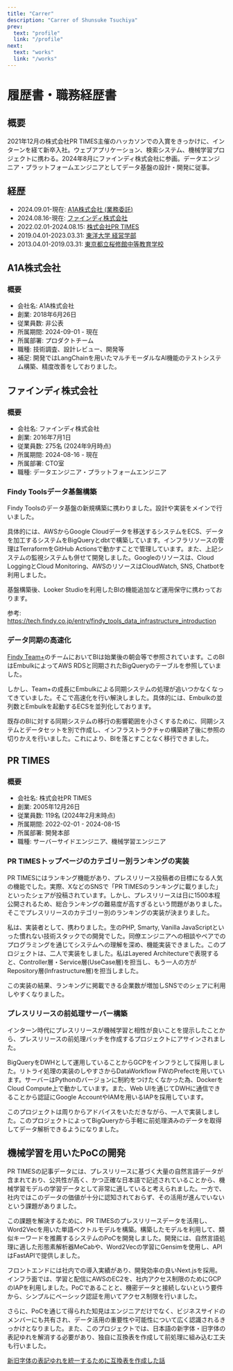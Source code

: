 ```yaml
---
title: "Carrer"
description: "Carrer of Shunsuke Tsuchiya"
prev:
  text: "profile"
  link: "/profile"
next:
  text: "works"
  link: "/works"
---
```


# 履歴書・職務経歴書

## 概要

2021年12月の株式会社PR TIMES主催のハッカソンでの入賞をきっかけに、インターンを経て新卒入社。ウェブアプリケーション、検索システム、機械学習プロジェクトに携わる。2024年8月にファインディ株式会社に参画。データエンジニア・プラットフォームエンジニアとしてデータ基盤の設計・開発に従事。

## 経歴

- 2024.09.01-現在: [A1A株式会社 (業務委託)](https://https://a1a.co.jp/)
- 2024.08.16-現在: [ファインディ株式会社](https://findy.co.jp/)
- 2022.02.01-2024.08.15: [株式会社PR TIMES](https://prtimes.co.jp/)
- 2019.04.01-2023.03.31: [東洋大学 経営学部](https://www.toyo.ac.jp/)
- 2013.04.01-2019.03.31: [東京都立桜修館中等教育学校](https://www.metro.ed.jp/oshukan-s/)

## A1A株式会社

### 概要

- 会社名: A1A株式会社
- 創業: 2018年6月26日
- 従業員数: 非公表
- 所属期間: 2024-09-01 - 現在
- 所属部署: プロダクトチーム
- 職種: 技術調査、設計レビュー、開発等
- 補足: 開発ではLangChainを用いたマルチモーダルなAI機能のテストシステム構築、精度改善をしておりました。

## ファインディ株式会社

### 概要

- 会社名: ファインディ株式会社
- 創業: 2016年7月1日
- 従業員数: 275名 (2024年9月時点)
- 所属期間: 2024-08-16 - 現在
- 所属部署: CTO室
- 職種: データエンジニア・プラットフォームエンジニア

### Findy Toolsデータ基盤構築

Findy Toolsのデータ基盤の新規構築に携わりました。設計や実装をメインで行いました。

具体的には、AWSからGoogle Cloudデータを移送するシステムをECS、データを加工するシステムをBigQueryとdbtで構築しています。インフラリソースの管理はTerraformをGitHub Actionsで動かすことで管理しています。また、上記システムの監視システムも併せて開発しました。Googleのリソースは、Cloud LoggingとCloud Monitoring、AWSのリソースはCloudWatch, SNS, Chatbotを利用しました。

基盤構築後、Looker Studioを利用したBIの機能追加など運用保守に携わっております。

参考: https://tech.findy.co.jp/entry/findy_tools_data_infrastructure_introduction

### データ同期の高速化

[Findy Team+](https://findy-team.io/)のチームにおいてBIは始業後の朝会等で参照されています。このBIはEmbulkによってAWS RDSと同期されたBigQueryのテーブルを参照していました。

しかし、Team+の成長にEmbulkによる同期システムの処理が追いつかなくなってきていました。そこで高速化を行い解決しました。具体的には、Embulkの並列数とEmbulkを起動するECSを並列化しております。

既存のBIに対する同期システムの移行の影響範囲を小さくするために、同期システムとデータセットを別で作成し、インフラストラクチャの構築終了後に参照の切りかえを行いました。これにより、BIを落とすことなく移行できました。

## PR TIMES

### 概要 

- 会社名: 株式会社PR TIMES
- 創業: 2005年12月26日
- 従業員数: 119名 (2024年2月末時点)
- 所属期間: 2022-02-01 - 2024-08-15
- 所属部署: 開発本部
- 職種: サーバーサイドエンジニア、機械学習エンジニア

### PR TIMESトップページのカテゴリー別ランキングの実装

PR TIMESにはランキング機能があり、プレスリリース投稿者の目標になる人気の機能でした。実際、XなどのSNSで「PR TIMESのランキングに載りました」といったシェアが投稿されています。しかし、プレスリリースは日に1500本程公開されるため、総合ランキングの難易度が高すぎるという問題がありました。そこでプレスリリースのカテゴリー別のランキングの実装が決まりました。

私は、実装者として、携わりました。生のPHP, Smarty, Vanilla JavaScriptといった慣れない技術スタックでの開発でした。同僚エンジニアへの相談やペアでのプログラミングを通じてシステムへの理解を深め、機能実装できました。このプロジェクトは、二人で実装をしました。私はLayered Architectureで表現すると、Controller層・Service層(UseCase層)を担当し、もう一人の方がRepository層(Infrastructure層)を担当しました。

この実装の結果、ランキングに掲載できる企業数が増加しSNSでのシェアに利用しやすくなりました。

### プレスリリースの前処理サーバー構築

インターン時代にプレスリリースが機械学習と相性が良いことを提示したことから、プレスリリースの前処理バッチを作成するプロジェクトにアサインされました。

BigQueryをDWHとして運用していることからGCPをインフラとして採用しました。リトライ処理の実装のしやすさからDataWorkflow FWのPrefectを用いています。サーバーはPythonのバージョンに制約をつけたくなかった為、DockerをCloud Compute上で動かしています。また、Web UIを通じてDWHに通信できることから認証にGoogle AccountやIAMを用いるIAPを採用しています。

このプロジェクトは周りからアドバイスをいただきながら、一人で実装しました。このプロジェクトによってBigQueryから手軽に前処理済みのデータを取得してデータ解析できるようになりました。

## 機械学習を用いたPoCの開発

PR TIMESの記事データには、プレスリリースに基づく大量の自然言語データが含まれており、公共性が高く、かつ正確な日本語で記述されていることから、機械学習モデルの学習データとして非常に適していると考えられました。一方で、社内ではこのデータの価値が十分に認知されておらず、その活用が進んでいないという課題がありました。

この課題を解決するために、PR TIMESのプレスリリースデータを活用し、Word2Vecを用いた単語ベクトルモデルを構築。構築したモデルを利用して、類似キーワードを推薦するシステムのPoCを開発しました。開発には、自然言語処理に適した形態素解析器MeCabや、Word2Vecの学習にGensimを使用し、APIはFastAPIで提供しました。

フロントエンドには社内での導入実績があり、開発効率の良いNext.jsを採用。インフラ面では、学習と配信にAWSのEC2を、社内アクセス制限のためにGCPのIAPを利用しました。PoCであることと、機密データと接続しないという要件から、シンプルにベーシック認証を用いてアクセス制限を行いました。

さらに、PoCを通じて得られた知見はエンジニアだけでなく、ビジネスサイドのメンバーにも共有され、データ活用の重要性や可能性について広く認識されるきっかけとなりました。また、このプロジェクトでは、日本語の新字体・旧字体の表記ゆれを解消する必要があり、独自に互換表を作成して前処理に組み込む工夫も行いました。

[新旧字体の表記ゆれを統一するために互換表を作成した話](https://developers.prtimes.jp/2022/11/18/change_word_form/)
